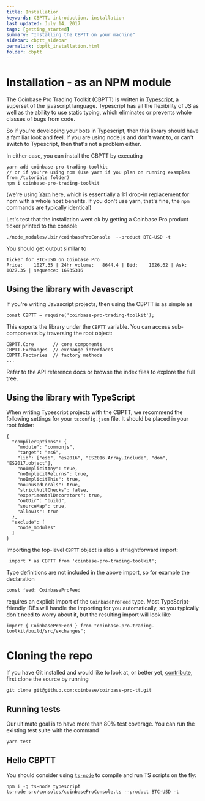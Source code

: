 ```yaml
---
title: Installation
keywords: CBPTT, introduction, installation
last_updated: July 14, 2017
tags: [getting_started]
summary: "Installing the CBPTT on your machine"
sidebar: cbptt_sidebar
permalink: cbptt_installation.html
folder: cbptt
---
```


# Installation - as an NPM module

The Coinbase Pro Trading Toolkit (CBPTT) is written in [Typescript](https://www.typescriptlang.org), a superset of the javascript
language. Typescript has all the flexibility of JS as well as the ability to use static typing, which eliminates or prevents
 whole classes of bugs from code.

So if you're developing your bots in Typescript, then this library should have a familiar look and feel. If you are using
node.js and don't want to, or can't switch to Typescript, then that's not a problem either.

In either case, you can install the CBPTT by executing

    yarn add coinbase-pro-trading-toolkit
    // or if you're using npm (Use yarn if you plan on running examples from /tutorials folder)
    npm i coinbase-pro-trading-toolkit

(we're using [Yarn](https://yarnpkg.com/) here, which is essentially a 1:1 drop-in replacement for npm with a whole host
benefits. If you don't use yarn, that's fine, the `npm` commands are typically identical)

Let's test that the installation went ok by getting a Coinbase Pro product ticker printed to the console

    ./node_modules/.bin/coinbaseProConsole  --product BTC-USD -t

You should get output similar to

    Ticker for BTC-USD on Coinbase Pro
    Price:    1027.35 | 24hr volume:   8644.4 | Bid:    1026.62 | Ask:    1027.35 | sequence: 16935316

## Using the library with Javascript

If you're writing Javascript projects, then using the CBPTT is as simple as

    const CBPTT = require('coinbase-pro-trading-toolkit');

This exports the library under the `CBPTT` variable. You can access sub-components by traversing the root object:

    CBPTT.Core       // core components
    CBPTT.Exchanges  // exchange interfaces
    CBPTT.Factories  // factory methods
    ...

Refer to the API reference docs or browse the index files to explore the full tree.

## Using the library with TypeScript

When writing Typescript projects with the CBPTT, we recommend the following settings for your `tsconfig.json` file. It should be placed in your root folder:

    {
      "compilerOptions": {
        "module": "commonjs",
        "target": "es6",
        "lib": ["es6", "es2016", "ES2016.Array.Include", "dom", "ES2017.object"],
        "noImplicitAny": true,
        "noImplicitReturns": true,
        "noImplicitThis": true,
        "noUnusedLocals": true,
        "strictNullChecks": false,
        "experimentalDecorators": true,
        "outDir": "build",
        "sourceMap": true,
        "allowJs": true
      },
      "exclude": [
        "node_modules"
      ]
    }

Importing the top-level `CBPTT` object is also a striaghtforward import:

     import * as CBPTT from 'coinbase-pro-trading-toolkit';

Type definitions are not included in the above import, so for example the declaration

    const feed: CoinbaseProFeed

requires an explicit import of the `CoinbaseProFeed` type. Most TypeScript-friendly IDEs will handle the importing for you automatically, so you typically don't need to worry about it, but the resulting import will look like

    import { CoinbaseProFeed } from "coinbase-pro-trading-toolkit/build/src/exchanges";

# Cloning the repo

If you have Git installed and would like to look at, or better yet, [contribute](/contributing.html), first
clone the source by running

    git clone git@github.com:coinbase/coinbase-pro-tt.git

## Running tests

Our ultimate goal is to have more than 80% test coverage. You can run the existing test suite with the command

    yarn test

## Hello CBPTT

You should consider using [`ts-node`](https://www.npmjs.com/package/ts-node) to compile and run TS scripts on the fly:

    npm i -g ts-node typescript
    ts-node src/consoles/coinbaseProConsole.ts --product BTC-USD -t

